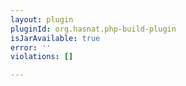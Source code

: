 ```yaml
---
layout: plugin
pluginId: org.hasnat.php-build-plugin
isJarAvailable: true
error: ''
violations: []

---
```

